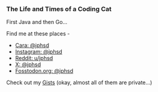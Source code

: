 ### The Life and Times of a Coding Cat

First Java and then Go...

Find me at these places -  
- [Cara: @jphsd](https://cara.app/jphsd/all)
- [Instagram: @jphsd](https://www.instagram.com/jphsd/)  
- [Reddit: u/jphsd](https://www.reddit.com/user/jphsd)  
- [X: @jphsd](https://x.com/jphsd) 
- [Fosstodon.org: @jphsd](https://fosstodon.org/@jphsd)  

Check out my [Gists](https://gists.github.com/jphsd) (okay, almost all of them are private...)
